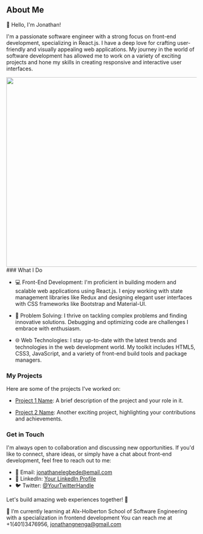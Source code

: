 ## About Me 

👋 Hello, I'm Jonathan!

I'm a passionate software engineer with a strong focus on front-end development, specializing in React.js. I have a deep love for crafting user-friendly and visually appealing web applications. My journey in the world of software development has allowed me to work on a variety of exciting projects and hone my skills in creating responsive and interactive user interfaces.

<img src="https://user-images.githubusercontent.com/111250548/196680278-ec6e9326-e09c-4c6b-90e7-ed99855c61bb.jpg" align="center" width="1000" height="500">
### What I Do

- 💻 Front-End Development: I'm proficient in building modern and scalable web applications using React.js. I enjoy working with state management libraries like Redux and designing elegant user interfaces with CSS frameworks like Bootstrap and Material-UI.

- 🔧 Problem Solving: I thrive on tackling complex problems and finding innovative solutions. Debugging and optimizing code are challenges I embrace with enthusiasm.

- 🌐 Web Technologies: I stay up-to-date with the latest trends and technologies in the web development world. My toolkit includes HTML5, CSS3, JavaScript, and a variety of front-end build tools and package managers.

### My Projects

Here are some of the projects I've worked on:

- [Project 1 Name](https://github.com/yourusername/project1): A brief description of the project and your role in it.

- [Project 2 Name](https://github.com/yourusername/project2): Another exciting project, highlighting your contributions and achievements.

### Get in Touch

I'm always open to collaboration and discussing new opportunities. If you'd like to connect, share ideas, or simply have a chat about front-end development, feel free to reach out to me:

- 📧 Email: [jonathanelegbede@email.com](mailto:jonathanelegbede@gmail.com)
- 💬 LinkedIn: [Your LinkedIn Profile](https://www.linkedin.com/in/gbengaelegbede/)
- 🐦 Twitter: [@YourTwitterHandle](https://twitter.com/YourTwitterHandle)

Let's build amazing web experiences together! 🚀


 
 🌱 I’m currently learning at Alx-Holberton School of Software Engineering with a specialization in frontend development
You can reach me at +1(401)3476956,  jonathangnenga@gmail.com




<!---
serena0012/serena0012 is a ✨ special ✨ repository because its `README.md` (this file) appears on your GitHub profile.
You can click the Preview link to take a look at your changes.
--->

